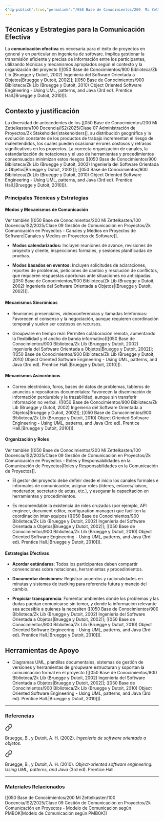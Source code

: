 ```yaml
---
{"dg-publish":true,"permalink":"/050 Base de Conocimientos/200  Mi Zettelkasten/100 Docencia/IS2/2025/Clase 09 Gestión de Comunicación en Proyectos/Zk Comunicación en Proyectos - Técnicas y Estrategias para la Comunicación Efectiva/","tags":["#definir"]}
---
```


## Técnicas y Estrategias para la Comunicación Efectiva

La **comunicación efectiva** es necesaria para el éxito de proyectos en general y en particular en ingeniería de software. Implica gestionar la transmisión eficiente y precisa de información entre los participantes, utilizando técnicas y mecanismos apropiados según el contexto y la organización del proyecto ([[050 Base de Conocimientos/900 Biblioteca/Zk Lib (Bruegge y Dutoit, 2002) Ingeniería del Software Orientada a Objetos\|Bruegge y Dutoit, 2002]]; [[050 Base de Conocimientos/900 Biblioteca/Zk Lib (Bruegge y Dutoit, 2010) Object Oriented Software Engineering -  Using UML, patterns, and Java (3rd ed). Prentice Hall.\|Bruegge y Dutoit, 2010]]).

## Contexto y justificación

La diversidad de antecedentes de los [[050 Base de Conocimientos/200  Mi Zettelkasten/100 Docencia/IS2/2025/Clase 07 Administración de Proyectos/Zk Stakeholder\|stakeholders]], su distribución geográfica y la evolución constante de los productos de trabajo incrementan el riesgo de malentendidos, los cuales pueden ocasionar errores costosos y retrasos significativos en los proyectos. La correcta organización de canales, la estandarización de notaciones y el uso de herramientas y procedimientos consensuados minimizan estos riesgos ([[050 Base de Conocimientos/900 Biblioteca/Zk Lib (Bruegge y Dutoit, 2002) Ingeniería del Software Orientada a Objetos\|Bruegge y Dutoit, 2002]]; [[050 Base de Conocimientos/900 Biblioteca/Zk Lib (Bruegge y Dutoit, 2010) Object Oriented Software Engineering -  Using UML, patterns, and Java (3rd ed). Prentice Hall.\|Bruegge y Dutoit, 2010]]).

### Principales Técnicas y Estrategias

#### Modos y Mecanismos de Comunicación

Ver también [[050 Base de Conocimientos/200  Mi Zettelkasten/100 Docencia/IS2/2025/Clase 09 Gestión de Comunicación en Proyectos/Zk Comunicación en Proyectos - Canales y Medios en Proyectos de Software\|Canales y Medios en Proyectos de Software]].

- **Modos calendarizados:** Incluyen reuniones de avance, revisiones de proyecto y cliente, inspecciones formales, y sesiones planificadas de pruebas.
    
- **Modos basados en eventos:** Incluyen solicitudes de aclaraciones, reportes de problemas, peticiones de cambio y resolución de conflictos, que requieren respuestas oportunas ante situaciones no anticipadas. [[050 Base de Conocimientos/900 Biblioteca/Zk Lib (Bruegge y Dutoit, 2002) Ingeniería del Software Orientada a Objetos\|(Bruegge y Dutoit, 2002)]].
    
#### Mecanismos Sincrónicos

- Reuniones presenciales, videoconferencias y llamadas telefónicas: Favorecen el consenso y la negociación, aunque requieren coordinación temporal y suelen ser costosos en recursos.
    
- Groupware en tiempo real: Permiten colaboración remota, aumentando la flexibilidad y el ancho de banda informativo([[050 Base de Conocimientos/900 Biblioteca/Zk Lib (Bruegge y Dutoit, 2002) Ingeniería del Software Orientada a Objetos\|Bruegge y Dutoit, 2002]]; [[050 Base de Conocimientos/900 Biblioteca/Zk Lib (Bruegge y Dutoit, 2010) Object Oriented Software Engineering -  Using UML, patterns, and Java (3rd ed). Prentice Hall.\|Bruegge y Dutoit, 2010]]).

#### Mecanismos Asincrónicos

- Correo electrónico, foros, bases de datos de problemas, tableros de anuncios y repositorios documentales: Favorecen la diseminación de información perdurable y la trazabilidad, aunque sin transferir información no verbal. ([[050 Base de Conocimientos/900 Biblioteca/Zk Lib (Bruegge y Dutoit, 2002) Ingeniería del Software Orientada a Objetos\|Bruegge y Dutoit, 2002]]; [[050 Base de Conocimientos/900 Biblioteca/Zk Lib (Bruegge y Dutoit, 2010) Object Oriented Software Engineering -  Using UML, patterns, and Java (3rd ed). Prentice Hall.\|Bruegge y Dutoit, 2010]]).

#### Organización y Roles

Ver también [[050 Base de Conocimientos/200  Mi Zettelkasten/100 Docencia/IS2/2025/Clase 09 Gestión de Comunicación en Proyectos/Zk Comunicación en Proyectos - Roles y Responsabilidades en la Comunicación de Proyectos\|Roles y Responsabilidades en la Comunicación de Proyectos]].

- El gestor del proyecto debe definir desde el inicio los canales formales e informales de comunicación, asignar roles (líderes, enlaces/liaison, moderador, secretario de actas, etc.), y asegurar la capacitación en herramientas y procedimientos.
    
- Es recomendable la existencia de roles cruzados (por ejemplo, API engineer, document editor, configuration manager) que faciliten la coordinación inter-equipos ([[050 Base de Conocimientos/900 Biblioteca/Zk Lib (Bruegge y Dutoit, 2002) Ingeniería del Software Orientada a Objetos\|Bruegge y Dutoit, 2002]]; [[050 Base de Conocimientos/900 Biblioteca/Zk Lib (Bruegge y Dutoit, 2010) Object Oriented Software Engineering -  Using UML, patterns, and Java (3rd ed). Prentice Hall.\|Bruegge y Dutoit, 2010]]).

#### Estrategias Efectivas

- **Acordar estándares**: Todos los participantes deben compartir convenciones sobre notaciones, herramientas y procedimientos.
    
- **Documentar decisiones**: Registrar acuerdos y racionalidades en minutas y sistemas de tracking para referencia futura y manejo del cambio.
    
- **Propiciar transparencia**: Fomentar ambientes donde los problemas y las dudas puedan comunicarse sin temor, y donde la información relevante sea accesible a quienes la necesiten ([[050 Base de Conocimientos/900 Biblioteca/Zk Lib (Bruegge y Dutoit, 2002) Ingeniería del Software Orientada a Objetos\|Bruegge y Dutoit, 2002]]; [[050 Base de Conocimientos/900 Biblioteca/Zk Lib (Bruegge y Dutoit, 2010) Object Oriented Software Engineering -  Using UML, patterns, and Java (3rd ed). Prentice Hall.\|Bruegge y Dutoit, 2010]]).

## Herramientas de Apoyo

- Diagramas UML, plantillas documentales, sistemas de gestión de versiones y herramientas de groupware estructuran y soportan la comunicación formal en el proyecto ([[050 Base de Conocimientos/900 Biblioteca/Zk Lib (Bruegge y Dutoit, 2002) Ingeniería del Software Orientada a Objetos\|Bruegge y Dutoit, 2002]]; [[050 Base de Conocimientos/900 Biblioteca/Zk Lib (Bruegge y Dutoit, 2010) Object Oriented Software Engineering -  Using UML, patterns, and Java (3rd ed). Prentice Hall.\|Bruegge y Dutoit, 2010]]).

---
### Referencias

<div class="transclusion internal-embed is-loaded"><a class="markdown-embed-link" href="/050 Base de Conocimientos/900 Biblioteca/Zk Lib (Bruegge y Dutoit, 2002) Ingeniería del Software Orientada a Objetos/#921cfa" aria-label="Open link"><svg xmlns="http://www.w3.org/2000/svg" width="24" height="24" viewBox="0 0 24 24" fill="none" stroke="currentColor" stroke-width="2" stroke-linecap="round" stroke-linejoin="round" class="svg-icon lucide-link"><path d="M10 13a5 5 0 0 0 7.54.54l3-3a5 5 0 0 0-7.07-7.07l-1.72 1.71"></path><path d="M14 11a5 5 0 0 0-7.54-.54l-3 3a5 5 0 0 0 7.07 7.07l1.71-1.71"></path></svg></a><div class="markdown-embed">



Bruegge, B., y Dutoit, A. H. (2002). _Ingeniería de software orientado a objetos_. 

</div></div>


<div class="transclusion internal-embed is-loaded"><a class="markdown-embed-link" href="/050 Base de Conocimientos/900 Biblioteca/Zk Lib (Bruegge y Dutoit, 2010) Object Oriented Software Engineering -  Using UML, patterns, and Java (3rd ed). Prentice Hall./#157cb0" aria-label="Open link"><svg xmlns="http://www.w3.org/2000/svg" width="24" height="24" viewBox="0 0 24 24" fill="none" stroke="currentColor" stroke-width="2" stroke-linecap="round" stroke-linejoin="round" class="svg-icon lucide-link"><path d="M10 13a5 5 0 0 0 7.54.54l3-3a5 5 0 0 0-7.07-7.07l-1.72 1.71"></path><path d="M14 11a5 5 0 0 0-7.54-.54l-3 3a5 5 0 0 0 7.07 7.07l1.71-1.71"></path></svg></a><div class="markdown-embed">



Bruegge, B., y Dutoit, A. H. (2010). _Object-oriented software engineering: Using UML, patterns, and Java_ (3rd ed). Prentice Hall. 

</div></div>


---
### Materiales Relacionados
[[050 Base de Conocimientos/200  Mi Zettelkasten/100 Docencia/IS2/2025/Clase 09 Gestión de Comunicación en Proyectos/Zk Comunicación en Proyectos - Modelo de Comunicación según PMBOK\|Modelo de Comunicación según PMBOK]]


